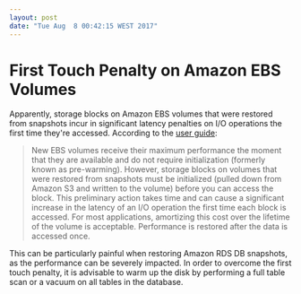 ```yaml
---
layout: post
date: "Tue Aug  8 00:42:15 WEST 2017"
---
```


# First Touch Penalty on Amazon EBS Volumes

Apparently, storage blocks on Amazon EBS volumes that were restored from
snapshots incur in significant latency penalties on I/O operations the first
time they're accessed. According to the [user guide][user-guide]:

> New EBS volumes receive their maximum performance the moment that they are
> available and do not require initialization (formerly known as pre-warming).
> However, storage blocks on volumes that were restored from snapshots must be
> initialized (pulled down from Amazon S3 and written to the volume) before you
> can access the block. This preliminary action takes time and can cause a
> significant increase in the latency of an I/O operation the first time each
> block is accessed. For most applications, amortizing this cost over the
> lifetime of the volume is acceptable. Performance is restored after the data
> is accessed once.

This can be particularly painful when restoring Amazon RDS DB snapshots, as the
performance can be severely impacted. In order to overcome the first touch
penalty, it is advisable to warm up the disk by performing a full table scan or
a vacuum on all tables in the database.

[user-guide]: http://docs.aws.amazon.com/AWSEC2/latest/UserGuide/ebs-initialize.html
